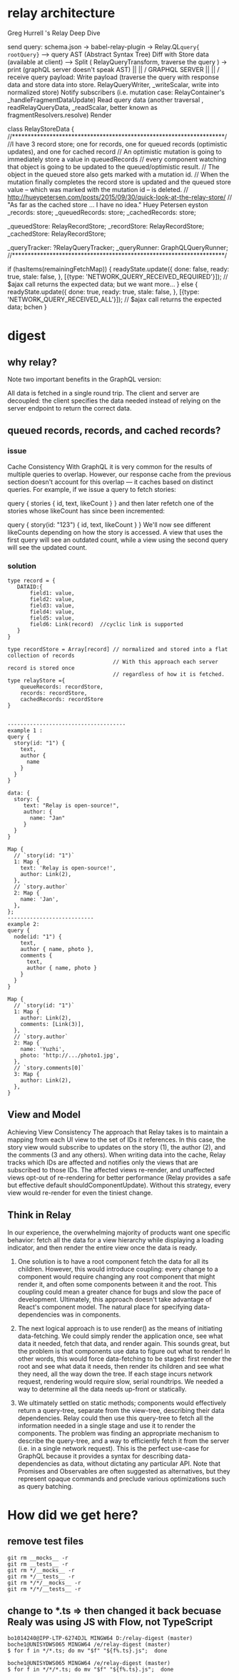 # relay architecture
Greg Hurrell 's  Relay Deep Dive

send query:
schema.json -> babel-relay-plugin -> Relay.QL`query{ rootQuery}` --> query AST (Abstract Syntax Tree)
Diff with Store data (available at client)  --> Split ( RelayQueryTransform, traverse the query ) -> print (graphQL server doesn't speak AST)
                       ||
                       ||
                       \/
                 GRAPHQL SERVER
                       ||
                       ||
                       \/
receive query payload:
Write payload (traverse the query with response data and store data into store. RelayQueryWriter, _writeScalar, write into normalized store)
Notify subscribers (i.e. mutation case: RelayContainer's _handleFragmentDataUpdate)
Read query data (another traversal , readRelayQueryData, _readScalar, better known as fragmentResolvers.resolve)
Render


class RelayStoreData {
//********************************************************************/
  //I have 3 record store; one for records, one for queued records (optimistic updates), and one for cached record
  //  An optimistic mutation is going to immediately store a value in queuedRecords 
  //  every component watching that object is going to be updated to the queued/optimistic result. 
  // The object in the queued store also gets marked with a mutation id. 
  // When the mutation finally completes the record store is updated and the queued store value – which was marked with the mutation id – is deleted.
  // http://hueypetersen.com/posts/2015/09/30/quick-look-at-the-relay-store/
  // "As far as the cached store … I have no idea."   Huey Petersen  eyston
  _records: store;
  _queuedRecords: store;
  _cachedRecords: store;

  _queuedStore: RelayRecordStore;
  _recordStore: RelayRecordStore;
  _cachedStore: RelayRecordStore;

  _queryTracker: ?RelayQueryTracker;
  _queryRunner: GraphQLQueryRunner;
//********************************************************************/



 if (hasItems(remainingFetchMap)) {
      readyState.update({
        done: false,
        ready: true,
        stale: false,
      }, [{type: 'NETWORK_QUERY_RECEIVED_REQUIRED'}]); // $ajax call returns the expected data;  but we want more...
    } else {
      readyState.update({
        done: true,
        ready: true,
        stale: false,
      }, [{type: 'NETWORK_QUERY_RECEIVED_ALL'}]);   // $ajax call returns the expected data;  bchen
    }



    
# digest
## why relay?
Note two important benefits in the GraphQL version:

All data is fetched in a single round trip.
The client and server are decoupled: the client specifies the data needed instead of relying on the server endpoint to return the correct data.
## queued records, records, and cached records?
### issue
Cache Consistency 
With GraphQL it is very common for the results of multiple queries to overlap. However, our response cache from the previous section doesn't account for this overlap — it caches based on distinct queries. For example, if we issue a query to fetch stories:

query { stories { id, text, likeCount } }
and then later refetch one of the stories whose likeCount has since been incremented:

query { story(id: "123") { id, text, likeCount } }
We'll now see different likeCounts depending on how the story is accessed. A view that uses the first query will see an outdated count, while a view using the second query will see the updated count.

### solution
```
type record = {
   DATAID:{
       field1: value,
       field2: value,
       field3: value,
       field4: value,
       field5: value,
       field6: Link(record)  //cyclic link is supported
   }
}

type recordStore = Array[record] // normalized and stored into a flat collection of records
                                 // With this approach each server record is stored once
                                 // regardless of how it is fetched.
type relayStore ={
    queueRecords: recordStore,
    records: recordStore,
    cachedRecords: recordStore
}


-------------------------------------
example 1 :
query {
  story(id: "1") {
    text,
    author {
      name
    }
  }
}

data: {
  story: {
     text: "Relay is open-source!",
     author: {
       name: "Jan"
     }
  }
}

Map {
  // `story(id: "1")`
  1: Map {
    text: 'Relay is open-source!',
    author: Link(2),
  },
  // `story.author`
  2: Map {
    name: 'Jan',
  },
};
---------------------------
example 2:
query {
  node(id: "1") {
    text,
    author { name, photo },
    comments {
      text,
      author { name, photo }
    }
  }
}

Map {
  // `story(id: "1")`
  1: Map {
    author: Link(2),
    comments: [Link(3)],
  },
  // `story.author`
  2: Map {
    name: 'Yuzhi',
    photo: 'http://.../photo1.jpg',
  },
  // `story.comments[0]`
  3: Map {
    author: Link(2),
  },
}
```
## View and Model
Achieving View Consistency 
The approach that Relay takes is to maintain a mapping from each UI view to the set of IDs it references. In this case, the story view would subscribe to updates on the story (1), the author (2), and the comments (3 and any others). When writing data into the cache, Relay tracks which IDs are affected and notifies only the views that are subscribed to those IDs. The affected views re-render, and unaffected views opt-out of re-rendering for better performance (Relay provides a safe but effective default shouldComponentUpdate). Without this strategy, every view would re-render for even the tiniest change.


## Think in Relay

In our experience, the overwhelming majority of products want one specific behavior: fetch all the data for a view hierarchy while displaying a loading indicator, and then render the entire view once the data is ready.

1. One solution is to have a root component fetch the data for all its children. However, this would introduce coupling: every change to a component would require changing any root component that might render it, and often some components between it and the root. This coupling could mean a greater chance for bugs and slow the pace of development. Ultimately, this approach doesn't take advantage of React's component model. The natural place for specifying data-dependencies was in components.

2. The next logical approach is to use render() as the means of initiating data-fetching. We could simply render the application once, see what data it needed, fetch that data, and render again. This sounds great, but the problem is that components use data to figure out what to render! In other words, this would force data-fetching to be staged: first render the root and see what data it needs, then render its children and see what they need, all the way down the tree. If each stage incurs network request, rendering would require slow, serial roundtrips. We needed a way to determine all the data needs up-front or statically.

3. We ultimately settled on static methods; components would effectively return a query-tree, separate from the view-tree, describing their data dependencies. Relay could then use this query-tree to fetch all the information needed in a single stage and use it to render the components. The problem was finding an appropriate mechanism to describe the query-tree, and a way to efficiently fetch it from the server (i.e. in a single network request). This is the perfect use-case for GraphQL because it provides a syntax for describing data-dependencies as data, without dictating any particular API. Note that Promises and Observables are often suggested as alternatives, but they represent opaque commands and preclude various optimizations such as query batching.

# How did we get here?
## remove test files
```
git rm __mocks__ -r
git rm __tests__ -r
git rm */__mocks__ -r
git rm */__tests__ -r
git rm */*/__mocks__ -r
git rm */*/__tests__ -r
```

## change to *.ts  => then changed it back becuase Realy was using JS with Flow, not TypeScript
```
bo1014240@IPP-LTP-6274DJL MINGW64 D:/relay-digest (master)
boche1@UNISYDWS065 MINGW64 /e/relay-digest (master)
$ for f in */*.ts; do mv "$f" "${f%.ts}.js";  done

boche1@UNISYDWS065 MINGW64 /e/relay-digest (master)
$ for f in */*/*.ts; do mv "$f" "${f%.ts}.js";  done

```

